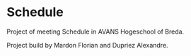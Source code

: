 # Schedule
Project of meeting Schedule in AVANS Hogeschool of Breda.

Project build by Mardon Florian and Dupriez Alexandre.
